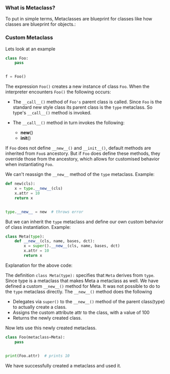 ### What is Metaclass?

To put in simple terms, Metaclasses are blueprint for classes like how classes are blueprint for objects.:

### Custom Metaclass

Lets look at an example
```python
class Foo:
    pass


f = Foo()
```

The expression `Foo()` creates a new instance of class `Foo`. When the interpreter encounters `Foo()` the following occurs:

* The `__call__()` method of `Foo's` parent class is called. Since `Foo` is the standard new style class its parent class is the `type` metaclass. So type's `__call__()` method is invoked.

* The `__call__()` method in turn invokes the following:
	* __new__()
	* __init__()

If `Foo` does not define `__new__()` and `__init__()`, default methods are inherited from `Foo`s ancestory. But if `Foo` does define these methods, they override those from the ancestory, which allows for customised behavior when instantiating `Foo`.

We can't reassign the `__new__` method of the `type` metaclass. Example:
```python
def new(cls):
    x = type.__new__(cls)
    x.attr = 10
    return x


type.__new__ = new  # throws error
```

But we can inherit the `type` metaclass and define our own custom behavior of class instantiation. Example:
```python
class Meta(type):
    def __new__(cls, name, bases, dct):
        x = super().__new__(cls, name, bases, dct)
        x.attr = 10
        return x
```
Explanation for the above code:

The definition `class Meta(type):` specifies that `Meta` derives from `type`. Since type is a metaclass that makes Meta a metaclass as well. 
We have defined a custom `__new__()` method for Meta. It was not possible to do to the `type` metaclass directly. The `__new__()` method does the following

* Delegates via `super()` to the `__new__()` method of the parent class(type) to actually create a class.
* Assigns the custom attribute attr to the class, with a value of 100
* Returns the newly created class.

Now lets use this newly created metaclass.
```python
class Foo(metaclass=Meta):
    pass


print(Foo.attr)  # prints 10
```
We have successfully created a metaclass and used it.
